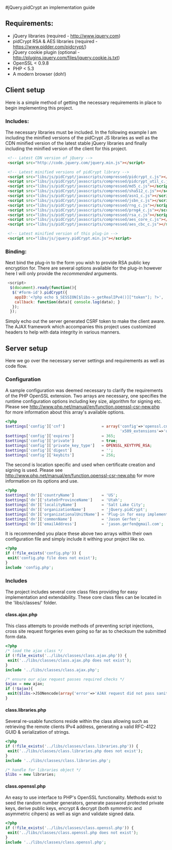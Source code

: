 #jQuery.pidCrypt an implementation guide

## Requirements:
* jQuery libraries (required - http://www.jquery.com)
* pidCrypt RSA & AES libraries (required - https://www.pidder.com/pidcrypt/)
* jQuery cookie plugin (optional - http://plugins.jquery.com/files/jquery.cookie.js.txt)
* OpenSSL < 0.9.8
* PHP < 5.3
* A modern browser (doh!)

## Client setup
Here is a simple method of getting the necessary requirements in place to
begin implementing this project.

### Includes:
The necessary libraries must be included. In the following example I am
including the minified versions of the pidCrypt JS libraries as well as the
CDN minified version of the latest stable jQuery libraries and finally
including the minified version of the client for this project.

```html
 <!-- Latest CDN version of jQuery -->
 <script src="http://code.jquery.com/jquery.min.js"></script>

 <!-- Latest minified versions of pidCrypt library -->
 <script src="libs/js/pidCrypt/javascripts/compressed/pidcrypt_c.js"></script>
 <script src="libs/js/pidCrypt/javascripts/compressed/pidcrypt_util_c.js"></script>
 <script src="libs/js/pidCrypt/javascripts/compressed/md5_c.js"></script>
 <script src="libs/js/pidCrypt/javascripts/compressed/sha512_c.js"></script>
 <script src="libs/js/pidCrypt/javascripts/compressed/asn1_c.js"></script>
 <script src="libs/js/pidCrypt/javascripts/compressed/jsbn_c.js"></script>
 <script src="libs/js/pidCrypt/javascripts/compressed/rng_c.js"></script>
 <script src="libs/js/pidCrypt/javascripts/compressed/prng4_c.js"></script>
 <script src="libs/js/pidCrypt/javascripts/compressed/rsa_c.js"></script>
 <script src="libs/js/pidCrypt/javascripts/compressed/aes_core_c.js"></script>
 <script src="libs/js/pidCrypt/javascripts/compressed/aes_cbc_c.js"></script>

 <!-- Latest minified version of this plug-in -->
 <script src="libs/js/jquery.pidCrypt.min.js"></script>
```

### Binding:
Next bind the plug-in to the form you wish to provide RSA public key
encryption for. There are several options available for the plug-in however
here I will only provide the *recommended* arguments.
   
```javascript
 <script>
  $(document).ready(function(){
   $('#form-id').pidCrypt({
    appID:'<?php echo $_SESSION[$libs->_getRealIPv4()]["token"]; ?>',
    callback: function(data){ console.log(data); }
   });
  });
```

Simply echo out the server generated CSRF token to make the client aware. The
AJAX framework which accompanies this project uses customized headers to help
with data integrity in various manners.
   
## Server setup
Here we go over the necessary server settings and requirements as well as
code flow.

### Configuration
A sample configuration was deemed necessary to clarify the requirements of the
PHP OpenSSL extension. Two arrays are necessary, one specifies the runtime
configuration options including key size, algorithm for signing etc. Please
see http://www.php.net/manual/en/function.openssl-csr-new.php for more
information about this array's available options.

```php
<?php
$settings['config']['cnf']                = array('config'=>'openssl.cnf',
                                                  'x509_extensions'=>'usr_cert');
$settings['config']['expires']            = 365;
$settings['config']['private']            = true;
$settings['config']['private_key_type']   = OPENSSL_KEYTYPE_RSA;
$settings['config']['digest']             = '';
$settings['config']['keybits']            = 256;
```

The second is location specific and used when certificate creation and signing
is used. Please see http://www.php.net/manual/en/function.openssl-csr-new.php for
more information on its options and use.

```php
<?php
$settings['dn']['countryName']            = 'US';
$settings['dn']['stateOrProvinceName']    = 'Utah';
$settings['dn']['localityName']           = 'Salt Lake City';
$settings['dn']['organizationName']       = 'jQuery.pidCrypt';
$settings['dn']['organizationalUnitName'] = 'Plug-in for easy implementation of RSA public key encryption';
$settings['dn']['commonName']             = 'Jason Gerfen';
$settings['dn']['emailAddress']           = 'jason.gerfen@gmail.com';
```

It is recommended you place these above two arrays within their own configuration
file and simply include it withing your project like so.

```php
<?php
if (!file_exists('config.php')) {
 exit('config.php file does not exist');
}
include 'config.php';
```

### Includes
The project includes several core class files providing for easy implementation
and extendability. These core class files can be located in the 'libs/classes/'
folder.

#### class.ajax.php
This class attempts to provide methods of preventing script injections, cross
site request forgeries even going so far as to checksum the submitted form
data.

```php
<?php
/* load the ajax class */
if (!file_exists('../libs/classes/class.ajax.php')) {
 exit('../libs/classes/class.ajax.php does not exist');
}
include '../libs/classes/class.ajax.php';

/* ensure our ajax request passes required checks */
$ajax = new ajax;
if (!$ajax){
 exit($libs->JSONencode(array('error'=>'AJAX request did not pass sanity checks')));
}
```

#### class.libraries.php
Several re-usable functions reside within the class allowing such as retrieving
the remote clients IPv4 address, generating a valid RFC-4122 GUID & serialization
of strings.

```php
<?php
if (!file_exists('../libs/classes/class.libraries.php')) {
 exit('../libs/classes/class.libraries.php does not exist');
}
include '../libs/classes/class.libraries.php';

/* handle for libraries object */
$libs = new libraries;
```

#### class.openssl.php
An easy to use interface to PHP's OpenSSL functionality. Methods exist to seed
the random number generators, generate password protected private keys, derive
public keys, encrypt & decrypt (both symmetric and asymmetric cihpers) as well
as sign and validate signed data.

```php
<?php
if (!file_exists('../libs/classes/class.openssl.php')) {
 exit('../libs/classes/class.openssl.php does not exist');
}
include '../libs/classes/class.openssl.php';
```

### 
